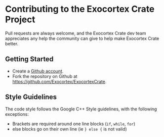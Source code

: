 Contributing to the Exocortex Crate Project
===================================

Pull requests are always welcome, and the Exocortex Crate dev team appreciates any help the community can
give to help make Exocortex Crate better.

Getting Started
---------------

- Create a [Github account](https://github.com/signup/free).
- Fork the repository on Github at https://github.com/Exocortex/ExocortexCrate.

Style Guidelines
----------------
The code style follows the Google C++ Style guidelines, with the following exceptions:
- Brackets are required around one line blocks (``if``, ``while``, ``for``)
- else blocks go on their own line (ie ``} else {`` is not valid)
